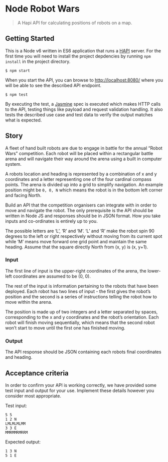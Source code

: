 # Node Robot Wars
> A Hapi API for calculating positions of robots on a map.


## Getting Started

This is a Node v6 written in ES6 application that runs a [HAPI](http://hapijs.com/) server. For the first time you
will need to install the project depdencies by running `npm install` in the project directory.

```
$ npm start
```

When you start the API, you can browse to [http://localhost:8080/](http://localhost:8080/) where you will be able
to see the described API endpoint.

```
$ npm test
```

By executing the test, a [Jasmine](http://jasmine.github.io/) spec is executed which makes HTTP calls to the API, testing
things like payload and request validation handling. It also tests the described use case and test data to verify the output
matches what is expected.

## Story
A fleet of hand built robots are due to engage in battle for the annual “Robot Wars”
competition. Each robot will be placed within a rectangular battle arena and will
navigate their way around the arena using a built in computer system.

A robots location and heading is represented by a combination of x and y coordinates
and a letter representing one of the four cardinal compass points. The
arena is divided up into a grid to simplify navigation. An example position might be `0,
0, N` which means the robot is in the bottom left corner and facing North.

Build an API that the competition organisers can integrate with in order to move and
navigate the robot. The only prerequisite is the API should be written in Node JS and
responses should be in JSON format. How you take inputs and co-ordinates is
entirely up to you.

The possible letters are ‘L’, ‘R’ and ‘M’. ‘L’ and ‘R’ make the robot spin 90 degrees to
the left or right respectively without moving from its current spot while ‘M’ means
move forward one grid point and maintain the same heading. Assume that the
square directly North from (x, y) is (x, y+1).

### Input

The first line of input is the upper-right coordinates of the arena, the lower-left
coordinates are assumed to be (0, 0).

The rest of the input is information pertaining to the robots that have been deployed.
Each robot has two lines of input - the first gives the robot’s position and the second
is a series of instructions telling the robot how to move within the arena.

The position is made up of two integers and a letter separated by spaces,
corresponding to the x and y coordinates and the robot’s orientation. Each robot will
finish moving sequentially, which means that the second robot won’t start to move
until the first one has finished moving.

### Output

The API response should be JSON containing each robots final coordinates and
heading.

## Acceptance criteria

In order to confirm your API is working correctly, we have provided some test input
and output for your use. Implement these details however you consider most
appropriate.

Test input:
```
5 5
1 2 N
LMLMLMLMM
3 3 E
MMRMMRMRRM
```

Expected output:
```
1 3 N
5 1 E
```
